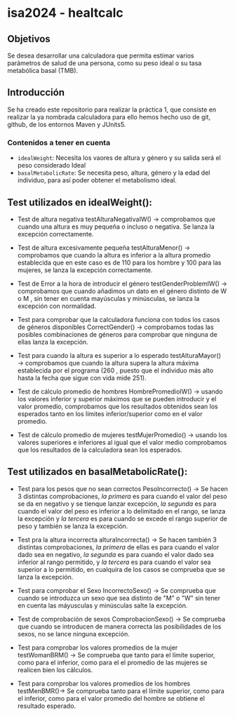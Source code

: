 <!--HEAD-->
# isa2024 - healtcalc
## Objetivos
Se desea desarrollar una calculadora que permita estimar varios parámetros de salud de una persona, como su peso ideal o su tasa metabólica basal (TMB).
## Introducción
Se ha creado este repositorio para realizar la práctica 1, que consiste en realizar la ya nombrada calculadora para ello hemos hecho uso de git, github, de los entornos Maven y JUnits5.
### Contenidos a tener en cuenta
* `idealWeight`: Necesita los vaores de altura y género y su salida será el peso considerado Ideal
* `basalMetabolicRate`: Se necesita peso, altura, género y la edad del individuo, para así poder obtener el metabolismo ideal.

## Test utilizados en idealWeight():
* Test de altura negativa testAlturaNegativaIW() &rarr; comprobamos que cuando una altura es muy pequeña o incluso o negativa. Se lanza la excepción correctamente.

* Test de altura excesivamente pequeña testAlturaMenor() &rarr; comprobamos que cuando la altura es inferior a la altura promedio establecida que en este caso es de 110 para los hombre y 100 para las mujeres, se lanza la excepción correctamente.

* Test de Error a la hora de introducir el género testGenderProblemIW() &rarr; comprobamos que cuando añadimos un dato en el género distinto de W o M , sin tener en cuenta mayúsculas y minúsculas, se lanza la excepción con normalidad.

* Test para comprobar que la calculadora funciona con todos los casos de géneros disponibles CorrectGender() &rarr; comprobamos todas las posibles combinaciones de géneros para comprobar que ninguna de ellas lanza la excepción.

* Test para cuando la altura es superior a lo esperado testAlturaMayor()  &rarr; comprobamos que cuando la altura supera la altura máxima establecida por el programa (260 , puesto que el individuo más alto hasta la fecha que sigue con vida mide 251).

* Test de cálculo promedio de hombres HombrePromedioIW()  &rarr; usando los valores inferior y superior máximos que se pueden introducir y el valor promedio, comprobamos que los resultados obtenidos sean los esperados tanto en los límites inferior/superior como en el valor promedio.

* Test de cálculo promedio de mujeres testMujerPromedio() &rarr; usando los valores superiores e inferiores al igual que el valor medio comprobamos que los resultados de la calculadora sean los esperados.

## Test utilizados en basalMetabolicRate():
* Test para los pesos que no sean correctos PesoIncorrecto() &rarr; Se hacen 3 distintas comprobaciones, *la primera* es para cuando el valor del peso se da en negativo y se tienque lanzar excepción, *la segunda* es para cuando el valor del peso es inferior a lo delimitado en el rango, se lanza la excepción y *la tercera* es para cuando se excede el rango superior de peso y también se lanza la excepción.

* Test pra la altura incorrecta alturaIncorrecta() &rarr; Se hacen también 3 distintas comprobaciones, *la primera* de ellas es para cuando el valor dado sea en negativo, *la segunda* es para cuando el valor dado sea inferior al rango permitido, y *la tercera*  es para cuando el valor sea superior a lo permitido, en cualquira de los casos se comprueba que se lanza la excepción.

* Test para comprobar el Sexo IncorrectoSexo() &rarr; Se comprueba que cuando se introduzca un sexo que sea distinto de "M" o "W" sin tener en cuenta las máyusculas y minúsculas salte la excepción.

* Test de comprobación de sexos ComprobacionSexo() &rarr; Se comprueba que cuando se introducen de manera correcta las posibilidades de los sexos, no se lance ninguna excepción.

* Test para comprobar los valores promedios de la mujer testWomanBRM() &rarr; Se comprueba que tanto para el límite superior, como para el inferior, como para el el promedio de las mujeres se realicen bien los cálculos.

* Test para comprobar los valores promedios de los hombres testMenBMR()&rarr; Se comprueba tanto para el límite superior, como para el inferior, como para el valor promedio del hombre se obtiene el resultado esperado.
